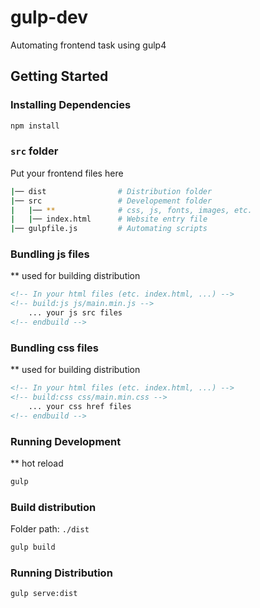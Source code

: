 # gulp-dev

Automating frontend task using gulp4


## Getting Started

### Installing Dependencies
```bash
npm install
```

### `src` folder
Put your frontend files here
```bash
|── dist                # Distribution folder
|── src                 # Developement folder
|   |── **              # css, js, fonts, images, etc.
|   |── index.html      # Website entry file
|── gulpfile.js         # Automating scripts
```

### Bundling js files
** used for building distribution

```html
<!-- In your html files (etc. index.html, ...) -->
<!-- build:js js/main.min.js -->
    ... your js src files
<!-- endbuild -->
```

### Bundling css files
** used for building distribution

```html
<!-- In your html files (etc. index.html, ...) -->
<!-- build:css css/main.min.css -->
    ... your css href files
<!-- endbuild -->
```

### Running Development
** hot reload
```bash
gulp
```

### Build distribution
Folder path: `./dist`

```bash
gulp build
```

### Running Distribution
```bash
gulp serve:dist
```












